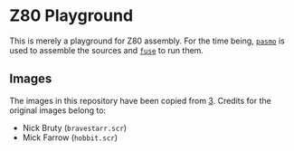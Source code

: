 # Z80 Playground

This is merely a playground for Z80 assembly. For the time being, [`pasmo`][1] is
used to assemble the sources and [`fuse`][2] to run them.

## Images

The images in this repository have been copied from [3]. Credits for the
original images belong to:

- Nick Bruty (`bravestarr.scr`)
- Mick Farrow (`hobbit.scr`)

[1]: http://pasmo.speccy.org/
[2]: http://fuse-emulator.sourceforge.net/
[3]: http://zxart.ee/

<!--- vim: set ft=markdown ts=4 sw=4 expandtab tw=80: --->
